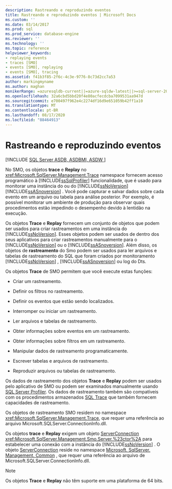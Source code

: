 ```yaml
---
description: Rastreando e reproduzindo eventos
title: Rastreando e reproduzindo eventos | Microsoft Docs
ms.custom: ''
ms.date: 03/14/2017
ms.prod: sql
ms.prod_service: database-engine
ms.reviewer: ''
ms.technology: ''
ms.topic: reference
helpviewer_keywords:
- replaying events
- traces [SMO]
- events [SMO], replaying
- events [SMO], tracing
ms.assetid: f41b3f85-2f6c-4c3e-9776-8c73d2cc7a53
author: markingmyname
ms.author: maghan
monikerRange: =azuresqldb-current||=azure-sqldw-latest||>=sql-server-2016||=sqlallproducts-allversions||>=sql-server-linux-2017||=azuresqldb-mi-current
ms.openlocfilehash: 32a6cbd5bbd20f4e80acfecdcba7099531aa947d
ms.sourcegitcommit: e700497f962e4c2274df16d9e651059b42ff1a10
ms.translationtype: MT
ms.contentlocale: pt-BR
ms.lasthandoff: 08/17/2020
ms.locfileid: "88464913"
---
```

# <a name="tracing-and-replaying-events"></a>Rastreando e reproduzindo eventos
[!INCLUDE [SQL Server ASDB, ASDBMI, ASDW ](../../../includes/applies-to-version/sql-asdb-asdbmi-asa.md)]

  No SMO, os objetos **trace** e **Replay** no <xref:Microsoft.SqlServer.Management.Trace> namespace fornecem acesso programático à [!INCLUDE[ssSqlProfiler](../../../includes/sssqlprofiler-md.md)] funcionalidade, que é usado para monitorar uma instância do ou do [!INCLUDE[ssNoVersion](../../../includes/ssnoversion-md.md)] [!INCLUDE[ssASnoversion](../../../includes/ssasnoversion-md.md)] . Você pode capturar e salvar dados sobre cada evento em um arquivo ou tabela para análise posterior. Por exemplo, é possível monitorar um ambiente de produção para observar quais procedimentos estão impedindo o desempenho devido à lentidão na execução.  
  
 Os objetos **Trace** e **Replay** fornecem um conjunto de objetos que podem ser usados para criar rastreamentos em uma instância do [!INCLUDE[ssNoVersion](../../../includes/ssnoversion-md.md)]. Esses objetos podem ser usados de dentro dos seus aplicativos para criar rastreamentos manualmente para o [!INCLUDE[ssNoVersion](../../../includes/ssnoversion-md.md)] ou o [!INCLUDE[ssASnoversion](../../../includes/ssasnoversion-md.md)]. Além disso, os objetos de **rastreamento** do Smo podem ser usados para ler arquivos e tabelas de rastreamento do SQL que foram criados por monitoramento [!INCLUDE[ssNoVersion](../../../includes/ssnoversion-md.md)] , [!INCLUDE[ssASnoversion](../../../includes/ssasnoversion-md.md)] ou log do Dts.  
  
 Os objetos **Trace** de SMO permitem que você execute estas funções:  
  
-   Criar um rastreamento.  
  
-   Definir os filtros no rastreamento.  
  
-   Definir os eventos que estão sendo localizados.  
  
-   Interromper ou iniciar um rastreamento.  
  
-   Ler arquivos e tabelas de rastreamento.  
  
-   Obter informações sobre eventos em um rastreamento.  
  
-   Obter informações sobre filtros em um rastreamento.  
  
-   Manipular dados de rastreamento programaticamente.  
  
-   Escrever tabelas e arquivos de rastreamento.  
  
-   Reproduzir arquivos ou tabelas de rastreamento.  
  
 Os dados de rastreamento dos objetos **Trace** e **Replay** podem ser usados pelo aplicativo de SMO ou podem ser examinados manualmente usando [SQL Server Profiler](../../../tools/sql-server-profiler/sql-server-profiler.md). Os dados de rastreamento também são compatíveis com os procedimentos armazenados [SQL Trace](../../../relational-databases/sql-trace/sql-trace.md) que também fornecem capacidades de rastreamento.  
  
 Os objetos de rastreamento SMO residem no namespace <xref:Microsoft.SqlServer.Management.Trace>, que requer uma referência ao arquivo Microsoft.SQLServer.ConnectionInfo.dll.  
  
 Os objetos **trace** e **Replay** exigem um objeto [ServerConnection](https://msdn.microsoft.com/library/microsoft.sqlserver.management.common.serverconnection.aspx) <xref:Microsoft.SqlServer.Management.Smo.Server.%23ctor%2A> para estabelecer uma conexão com a instância do [!INCLUDE[ssNoVersion](../../../includes/ssnoversion-md.md)] . O objeto [ServerConnection](https://msdn.microsoft.com/library/microsoft.sqlserver.management.common.serverconnection.aspx) reside no namespace [Microsoft. SqlServer. Management. Common](https://msdn.microsoft.com/library/microsoft.sqlserver.management.common) , que requer uma referência ao arquivo de Microsoft.SQLServer.ConnectionInfo.dll.  
  
> [!NOTE]  
>  Os objetos **Trace** e **Replay** não têm suporte em uma plataforma de 64 bits.  
  
  
